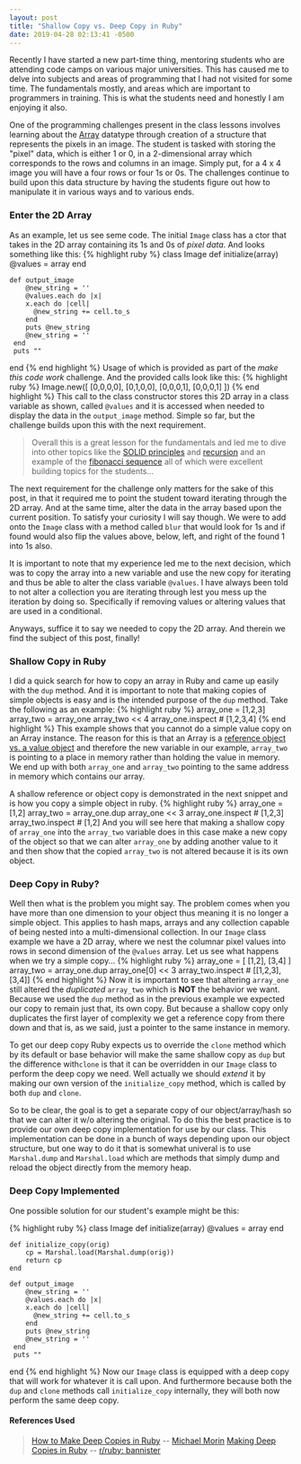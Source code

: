 ```yaml
---
layout: post
title: "Shallow Copy vs. Deep Copy in Ruby"
date: 2019-04-28 02:13:41 -0500
---
```


Recently I have started a new part-time thing, mentoring students who are attending code camps on various major universities.
This has caused me to delve into subjects and areas of programming that I had not visited for some time.
The fundamentals mostly, and areas which are important to programmers in training. This is what the students need
and honestly I am enjoying it also.

One of the programming challenges present in the class lessons involves learning about the [Array](https://ruby-doc.org/core-2.5.3/Array.html)
datatype through creation of a structure that represents the pixels in an image. The student is tasked with 
storing the "pixel" data, which is either 1 or 0, in a 2-dimensional array which corresponds to the rows and 
columns in an image. Simply put, for a 4 x 4 image you will have a four rows or four 1s or 0s. The challenges 
continue to build upon this data structure by having the students figure out how to manipulate it in various ways
and to various ends.

### Enter the 2D Array
As an example, let us see seme code. The initial `Image` class has a ctor that takes in the 2D array containing
its 1s and 0s of *pixel data*. And looks something like this:
{% highlight ruby %}
class Image
    def initialize(array)
      @values = array
    end

    def output_image
        @new_string = ''
        @values.each do |x|
        x.each do |cell|
          @new_string += cell.to_s
        end
        puts @new_string
        @new_string = ''
     end
     puts ""
end
{% end highlight %}
Usage of which is provided as part of the *make this code work* challenge. And the provided calls look like this:
{% highlight ruby %}
Image.new([
    [0,0,0,0],
    [0,1,0,0],
    [0,0,0,1],
    [0,0,0,1]
])
{% end highlight %}
This call to the class constructor stores this 2D array in a class variable as shown, called `@values` and it
is accessed when needed to display the data in the `output_image` method. Simple so far, but the challenge builds
upon this with the next requirement.

>Overall this is a great lesson for the fundamentals and led me to dive
>into other topics like the [SOLID principles](https://en.wikipedia.org/wiki/SOLID) 
>and [recursion](https://en.wikipedia.org/wiki/Recursion) and an example of the
>[fibonacci sequence](https://www.wolframalpha.com/input/?i=fibonacci+sequence) all
>of which were excellent building topics for the students...

The next requirement for the challenge only matters for the sake of this post, in that it required me to point 
the student toward iterating through the 2D array. And at the same time, alter the data in the array based upon
the current position. To satisfy your curiosity I will say though. We were to add onto the `Image` class with a 
method called `blur` that would look for 1s and if found would also flip the values above, below, left, and right 
of the found 1 into 1s also.

It is important to note that my experience led me to the next decision, which was to copy the array into a new
variable and use the new copy for iterating and thus be able to alter the class variable `@values`. I have always
been told to not alter a collection you are iterating through lest you mess up the iteration by doing so. 
Specifically if removing values or altering values that are used in a conditional.

Anyways, suffice it to say we needed to copy the 2D array. And therein we find the subject of this post, finally!

### Shallow Copy in Ruby
I did a quick search for how to copy an array in Ruby and came up easily with the `dup` method. And it is important
to note that making copies of simple objects is easy and is the intended purpose of the `dup` method. Take the 
following as an example:
{% highlight ruby %}
array_one = [1,2,3]
array_two = array_one
array_two << 4
array_one.inspect  # [1,2,3,4]
{% end highlight %}
This example shows that you cannot do a simple value copy on an Array instance.  The reason for this is that an Array
is a [reference object vs. a value object](https://codeburst.io/explaining-value-vs-reference-in-javascript-647a975e12a0) 
and therefore the new variable in our example, `array_two` is pointing to a place in memory rather than holding the
value in memory. We end up with both `array_one` and `array_two` pointing to the same address in memory which contains
our array.

A shallow reference or object copy is demonstrated in the next snippet and is how you copy a simple object in ruby.
{% highlight ruby %}
array_one = [1,2]
array_two = array_one.dup
array_one << 3
array_one.inspect   # [1,2,3]
array_two.inspect   # [1,2]
And you will see here that making a shallow copy of `array_one` into the `array_two` variable does in this case make
a new copy of the object so that we can alter `array_one` by adding another value to it and then show that the copied
`array_two` is not altered because it is its own object.

### Deep Copy in Ruby?
Well then what is the problem you might say. The problem comes when you have more than one dimension to your object
thus meaning it is no longer a simple object. This applies to hash maps, arrays and any collection capable of being
nested into a multi-dimensional collection. In our `Image` class example we have a 2D array, where we nest the columnar
pixel values into rows in second dimension of the `@values` array. Let us see what happens when we try a simple copy...
{% highlight ruby %}
array_one = [ [1,2], [3,4] ]
array_two = array_one.dup
array_one[0] << 3
array_two.inspect   #  [[1,2,3], [3,4]]
{% end highlight %}
Now it is important to see that altering `array_one` still altered the *duplicated* `array_two` which is **NOT** the 
behavior we want.  Because we used the `dup` method as in the previous example we expected our copy to remain 
just that, its own copy. But because a shallow copy only duplicates the first layer of complexity we get a reference
copy from there down and that is, as we said, just a pointer to the same instance in memory.

To get our deep copy Ruby expects us to override the `clone` method which by its default or base behavior will make
the same shallow copy as `dup` but the difference with`clone` is that it can be overridden in our `Image` class to 
perform the deep copy we need. Well actually we should *extend* it by making our own version of the `initialize_copy`
method, which is called by both `dup` and `clone`.

So to be clear, the goal is to get a separate copy of our object/array/hash so that we can alter it w/o altering the 
original. To do this the best practice is to provide our own deep copy implementation for use by our class. This
implementation can be done in a bunch of ways depending upon our object structure, but one way to do it that is 
somewhat univeral is to use `Marshal.dump` and `Marshal.load` which are methods that simply dump and reload the 
object directly from the memory heap.

### Deep Copy Implemented
One possible solution for our student's example might be this:

{% highlight ruby %}
class Image
    def initialize(array)
      @values = array
    end

    def initialize_copy(orig)
        cp = Marshal.load(Marshal.dump(orig))
        return cp
    end

    def output_image
        @new_string = ''
        @values.each do |x|
        x.each do |cell|
          @new_string += cell.to_s
        end
        puts @new_string
        @new_string = ''
     end
     puts ""
end
{% end highlight %}
Now our `Image` class is equipped with a deep copy that will work for whatever it is call upon. And furthermore
because both the `dup` and `clone` methods call `initialize_copy` internally, they will both now perform the same
deep copy.

#### References Used
>[How to Make Deep Copies in Ruby](https://www.thoughtco.com/making-deep-copies-in-ruby-2907749) -- 
[Michael Morin](https://www.thoughtco.com/michael-morin-bio-2907692)
>[Making Deep Copies in Ruby](https://www.thoughtco.com/michael-morin-bio-2907692) -- 
[r/ruby: bannister](https://www.reddit.com/user/banister)



